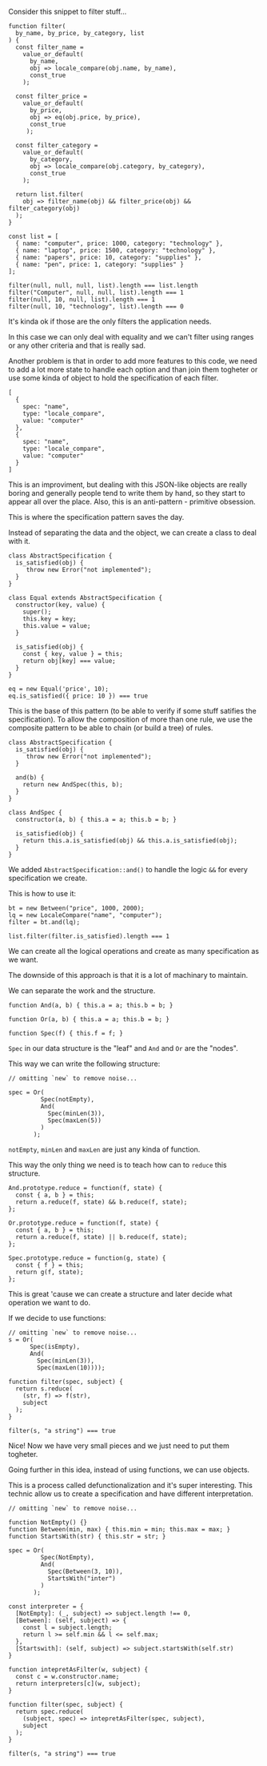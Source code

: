 Consider this snippet to filter stuff...

```
function filter(
  by_name, by_price, by_category, list
) {
  const filter_name =
    value_or_default(
      by_name,
      obj => locale_compare(obj.name, by_name),
      const_true
    );

  const filter_price =
    value_or_default(
      by_price,
      obj => eq(obj.price, by_price),
      const_true
     );

  const filter_category =
    value_or_default(
      by_category,
      obj => locale_compare(obj.category, by_category),
      const_true
    );

  return list.filter(
    obj => filter_name(obj) && filter_price(obj) && filter_category(obj)
  );
}

const list = [
  { name: "computer", price: 1000, category: "technology" },
  { name: "laptop", price: 1500, category: "technology" },
  { name: "papers", price: 10, category: "supplies" },
  { name: "pen", price: 1, category: "supplies" }
];

filter(null, null, null, list).length === list.length
filter("Computer", null, null, list).length === 1
filter(null, 10, null, list).length === 1
filter(null, 10, "technology", list).length === 0
```

It's kinda ok if those are the only filters
the application needs.

In this case we can only deal with equality
and we can't filter using ranges or any other criteria
and that is really sad.

Another problem is that in order to add more
features to this code, we need to add a lot more state
to handle each option and than join them togheter
or use some kinda of object to hold the specification
of each filter.

```
[
  {
    spec: "name",
    type: "locale_compare",
    value: "computer"
  },
  {
    spec: "name",
    type: "locale_compare",
    value: "computer"
  }
]
```

This is an improviment, but dealing with this JSON-like objects
are really boring and generally people tend to write them by hand,
so they start to appear all over the place.
Also, this is an anti-pattern - primitive obsession.

This is where the specification pattern saves the day.

Instead of separating the data and the object, we can create
a class to deal with it.

```
class AbstractSpecification {
  is_satisfied(obj) {
     throw new Error("not implemented");
  }
}

class Equal extends AbstractSpecification {
  constructor(key, value) {
    super();
    this.key = key;
    this.value = value;
  }

  is_satisfied(obj) {
    const { key, value } = this;
    return obj[key] === value;
  }
}

eq = new Equal('price', 10);
eq.is_satisfied({ price: 10 }) === true
```

This is the base of this pattern (to be able to verify
if some stuff satifies the specification). To allow
the composition of more than one rule,
we use the composite pattern to be able to chain
(or build a tree) of rules.

```
class AbstractSpecification {
  is_satisfied(obj) {
     throw new Error("not implemented");
  }

  and(b) {
    return new AndSpec(this, b);
  }
}

class AndSpec {
  constructor(a, b) { this.a = a; this.b = b; }

  is_satisfied(obj) {
    return this.a.is_satisfied(obj) && this.a.is_satisfied(obj);
  }
}
```

We added `AbstractSpecification::and()` to handle the logic `&&`
for every specification we create.

This is how to use it:

```
bt = new Between("price", 1000, 2000);
lq = new LocaleCompare("name", "computer");
filter = bt.and(lq);

list.filter(filter.is_satisfied).length === 1
```

We can create all the logical operations
and create as many specification as we want.

The downside of this approach is that
it is a lot of machinary to maintain.

We can separate the work and the structure.

```
function And(a, b) { this.a = a; this.b = b; }

function Or(a, b) { this.a = a; this.b = b; }

function Spec(f) { this.f = f; }
```

`Spec` in our data structure is the "leaf"
and `And` and `Or` are the "nodes".

This way we can write the following structure:

```
// omitting `new` to remove noise...

spec = Or(
         Spec(notEmpty),
         And(
           Spec(minLen(3)),
           Spec(maxLen(5))
         )
       );
```

`notEmpty`, `minLen` and `maxLen` are just any kinda of function.

This way the only thing we need is to teach
how can to `reduce` this structure.

```
And.prototype.reduce = function(f, state) {
  const { a, b } = this;
  return a.reduce(f, state) && b.reduce(f, state);
};

Or.prototype.reduce = function(f, state) {
  const { a, b } = this;
  return a.reduce(f, state) || b.reduce(f, state);
};

Spec.prototype.reduce = function(g, state) {
  const { f } = this;
  return g(f, state);
};
```

This is great 'cause we can create a structure
and later decide what operation we want to do.

If we decide to use functions:

```
// omitting `new` to remove noise...
s = Or(
      Spec(isEmpty),
      And(
        Spec(minLen(3)),
        Spec(maxLen(10))));

function filter(spec, subject) {
  return s.reduce(
    (str, f) => f(str),
    subject
  );
}

filter(s, "a string") === true
```

Nice! Now we have very small pieces
and we just need to put them togheter.

Going further in this idea, instead
of using functions, we can use objects.

This is a process called defunctionalization
and it's super interesting. This technic allow us
to create a specification and have different
interpretation.

```
// omitting `new` to remove noise...

function NotEmpty() {}
function Between(min, max) { this.min = min; this.max = max; }
function StartsWith(str) { this.str = str; }

spec = Or(
         Spec(NotEmpty),
         And(
           Spec(Between(3, 10)),
           StartsWith("inter")
         )
       );

const interpreter = {
  [NotEmpty]: (_, subject) => subject.length !== 0,
  [Between]: (self, subject) => {
    const l = subject.length;
    return l >= self.min && l <= self.max;
  },
  [Startswith]: (self, subject) => subject.startsWith(self.str)
}

function intepretAsFilter(w, subject) {
  const c = w.constructor.name;
  return interpreters[c](w, subject);
}

function filter(spec, subject) {
  return spec.reduce(
    (subject, spec) => intepretAsFilter(spec, subject),
    subject
  );
}

filter(s, "a string") === true
```
